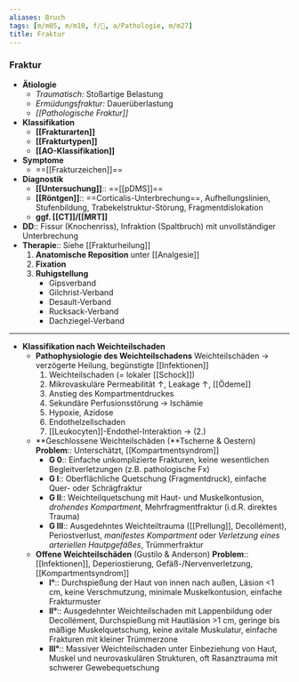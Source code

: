 ```yaml
---
aliases: Bruch
tags: [m/m05, m/m10, f/🦴, a/Pathologie, m/m27]
title: Fraktur
---
```

### Fraktur
- **Ätiologie**
    - *Traumatisch:* Stoßartige Belastung
    - *Ermüdungsfraktur:* Dauerüberlastung
    - *[[Pathologische Fraktur]]*
- **Klassifikation**
	- **[[Frakturarten]]**
	- **[[Frakturtypen]]**
	- **[[AO-Klassifikation]]**
- **Symptome**
	- ==[[Frakturzeichen]]==
- **Diagnostik**
	- **[[Untersuchung]]**:: ==[[pDMS]]==
	- **[[Röntgen]]**:: ==Corticalis-Unterbrechung==, Aufhellungslinien, Stufenbildung, Trabekelstruktur-Störung, Fragmentdislokation
	- **ggf. [[CT]]/[[MRT]]**
- **DD**:: Fissur (Knochenriss), Infraktion (Spaltbruch) mit unvollständiger Unterbrechung
- **Therapie**:: Siehe [[Frakturheilung]]
	1. **Anatomische Reposition** unter [[Analgesie]]
	2. **Fixation**
	3. **Ruhigstellung**
		- Gipsverband
		- Gilchrist-Verband
		- Desault-Verband
		- Rucksack-Verband
		- Dachziegel-Verband
---
- **Klassifikation nach Weichteilschaden**
    - **Pathophysiologie des Weichteilschadens**
    Weichteilschäden → verzögerte Heilung, begünstigte [[Infektionen]]
        1. Weichteilschaden (= lokaler [[Schock]]) 
        2. Mikrovaskuläre Permeabilität ↑, Leakage ↑, [[Ödeme]]
        3. Anstieg des Kompartmentdruckes
        4. Sekundäre Perfusionsstörung → Ischämie
        5. Hypoxie, Azidose
        6. Endothelzellschaden
        7. [[Leukocyten]]-Endothel-Interaktion → (2.)
    - **Geschlossene Weichteilschäden (**Tscherne & Oestern)
    **Problem**:: Unterschätzt, [[Kompartmentsyndrom]]
        - **G 0**:: Einfache unkomplizierte Frakturen, keine wesentlichen Begleitverletzungen (z.B. pathologische Fx)
        - **G I**:: Oberflächliche Quetschung (Fragmentdruck), einfache Quer- oder Schrägfraktur
        - **G II**:: Weichteilquetschung mit Haut- und Muskelkontusion, *drohendes Kompartment*, Mehrfragmentfraktur (i.d.R. direktes Trauma)
        - **G III**:: Ausgedehntes Weichteiltrauma ([[Prellung]], Decollément), Periostverlust, *manifestes Kompartment* oder *Verletzung eines arteriellen Hautpgefäßes*, Trümmerfraktur
    - **Offene Weichteilschäden** (Gustilo & Anderson)
    **Problem**:: [[Infektionen]], Deperiostierung, Gefäß-/Nervenverletzung, [[Kompartmentsyndrom]]
        - **I°**:: Durchspießung der Haut von innen nach außen, Läsion <1 cm, keine Verschmutzung, minimale Muskelkontusion, einfache Frakturmuster
        - **II°**:: Ausgedehnter Weichteilschaden mit Lappenbildung oder Decollément, Durchspießung mit Hautläsion >1 cm, geringe bis mäßige Muskelquetschung, keine avitale Muskulatur, einfache Frakturen mit kleiner Trümmerzone
        - **III°**:: Massiver Weichteilschaden unter Einbeziehung von Haut, Muskel und neurovaskulären Strukturen, oft Rasanztrauma mit schwerer Gewebequetschung